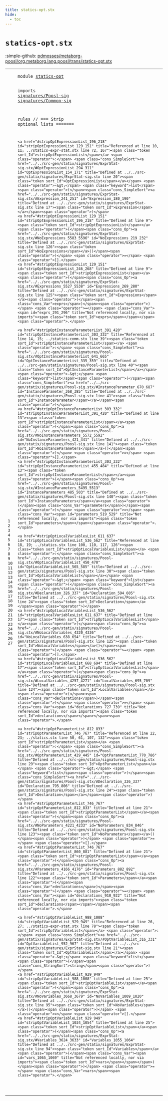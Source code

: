 ```yaml
---
title: statics-opt.stx
hide:
  - toc
---
```


# `statics-opt.stx`

:simple-github: [pdmosses/metaborg-poosl/org.metaborg.lang.poosl/trans/statics-opt.stx]

[pdmosses/metaborg-poosl/org.metaborg.lang.poosl/trans/statics-opt.stx]: https://github.com/pdmosses/metaborg-poosl/blob/master/org.metaborg.lang.poosl/trans/statics-opt.stx "The source file on GitHub"

<div class="stx"><table class="highlighttable"><tbody><tr><td class="linenos"><div class="linenodiv"><pre><span></span>1
2
3
4
5
6
7
8
9
10
11
12
13
14
15
16
17
18
19
20
21
22
23
24
25
26
27
</pre></div></td>
<td class="code"><pre><code><span class="keyword">module</span> <a href="../statics-comm.stx/#statics-opt_84_95" id="statics-opt_7_18" title="Referenced at ../statics-comm.stx line 6; ../statics-expr-stat.stx line 6; ../statics.stx line 9"><span class="token sort_Id">statics-opt</span></a>

<span class="keyword">imports</span>
    <a href="../../src-gen/statix/signatures/Poosl-sig.stx/#signatures/Poosl-sig_7_27" id="signatures/Poosl-sig_32_52" title="Defined at ../../src-gen/statix/signatures/Poosl-sig.stx line 1"><span class="token sort_Id">signatures/Poosl-sig</span></a>
    <a href="../../src-gen/statix/signatures/Common-sig.stx/#signatures/Common-sig_7_28" id="signatures/Common-sig_57_78" title="Defined at ../../src-gen/statix/signatures/Common-sig.stx line 1"><span class="token sort_Id">signatures/Common-sig</span></a>

<span class="keyword">rules</span>   <span class="layout">// === Strip optional lists =======</span>

    <a href="#stripOptExpressionList_196_218" id="stripOptExpressionList_129_151" title="Referenced at line 10, 11; ../statics-expr-stat.stx line 72, 167"><span class="token sort_Id">stripOptExpressionList</span></a> <span class="operator">:</span> <span class="cons_SimpleSort"><a href="../../src-gen/statix/signatures/ExprStat-sig.stx/#OptExpressionList_294_311" id="OptExpressionList_154_171" title="Defined at ../../src-gen/statix/signatures/ExprStat-sig.stx line 20"><span class="token sort_Id">OptExpressionList</span></a></span> <span class="operator">-&gt;</span> <span class="keyword">list</span><span class="operator">(</span><span class="cons_SimpleSort"><a href="../../src-gen/statix/signatures/ExprStat-sig.stx/#Expression_241_251" id="Expression_180_190" title="Defined at ../../src-gen/statix/signatures/ExprStat-sig.stx line 17"><span class="token sort_Id">Expression</span></a></span><span class="operator">)</span>
    <a href="#stripOptExpressionList_129_151" id="stripOptExpressionList_196_218" title="Defined at line 9"><span class="token sort_Id">stripOptExpressionList</span></a><span class="operator">(</span><span class="cons_Op"><a href="../../src-gen/statix/signatures/ExprStat-sig.stx/#NoExpressions_5583_5596" id="NoExpressions_219_232" title="Defined at ../../src-gen/statix/signatures/ExprStat-sig.stx line 126"><span class="token sort_Id">NoExpressions</span></a>()</span><span class="operator">)</span> <span class="operator">=</span> <span class="operator">[].</span>
    <a href="#stripOptExpressionList_129_151" id="stripOptExpressionList_246_268" title="Defined at line 9"><span class="token sort_Id">stripOptExpressionList</span></a><span class="operator">(</span><span class="cons_Op"><a href="../../src-gen/statix/signatures/ExprStat-sig.stx/#Expressions_5527_5538" id="Expressions_269_280" title="Defined at ../../src-gen/statix/signatures/ExprStat-sig.stx line 125"><span class="token sort_Id">Expressions</span></a><span class="operator">(</span><span class="cons_Var">exprs</span>)</span><span class="operator">)</span> <span class="operator">=</span> <span class="cons_Var"><span id="exprs_291_296" title="Not referenced locally, nor via imports"><span class="token sort_Id">exprs</span></span></span><span class="operator">.</span>

    <a href="#stripOptInstanceParameterList_391_420" id="stripOptInstanceParameterList_303_332" title="Referenced at line 14, 15; ../statics-comm.stx line 39"><span class="token sort_Id">stripOptInstanceParameterList</span></a> <span class="operator">:</span> <span class="cons_SimpleSort"><a href="../../src-gen/statix/signatures/Poosl-sig.stx/#OptInstanceParameterList_641_665" id="OptInstanceParameterList_335_359" title="Defined at ../../src-gen/statix/signatures/Poosl-sig.stx line 40"><span class="token sort_Id">OptInstanceParameterList</span></a></span> <span class="operator">-&gt;</span> <span class="keyword">list</span><span class="operator">(</span><span class="cons_SimpleSort"><a href="../../src-gen/statix/signatures/Poosl-sig.stx/#InstanceParameter_670_687" id="InstanceParameter_368_385" title="Defined at ../../src-gen/statix/signatures/Poosl-sig.stx line 41"><span class="token sort_Id">InstanceParameter</span></a></span><span class="operator">)</span>
    <a href="#stripOptInstanceParameterList_303_332" id="stripOptInstanceParameterList_391_420" title="Defined at line 13"><span class="token sort_Id">stripOptInstanceParameterList</span></a><span class="operator">(</span><span class="cons_Op"><a href="../../src-gen/statix/signatures/Poosl-sig.stx/#NoInstanceParameters_5572_5592" id="NoInstanceParameters_421_441" title="Defined at ../../src-gen/statix/signatures/Poosl-sig.stx line 141"><span class="token sort_Id">NoInstanceParameters</span></a>()</span><span class="operator">)</span> <span class="operator">=</span> <span class="operator">[].</span>
    <a href="#stripOptInstanceParameterList_303_332" id="stripOptInstanceParameterList_455_484" title="Defined at line 13"><span class="token sort_Id">stripOptInstanceParameterList</span></a><span class="operator">(</span><span class="cons_Op"><a href="../../src-gen/statix/signatures/Poosl-sig.stx/#InstanceParameters_5495_5513" id="InstanceParameters_485_503" title="Defined at ../../src-gen/statix/signatures/Poosl-sig.stx line 140"><span class="token sort_Id">InstanceParameters</span></a><span class="operator">(</span><span class="cons_Var">parameters</span>)</span><span class="operator">)</span> <span class="operator">=</span> <span class="cons_Var"><span id="parameters_519_529" title="Not referenced locally, nor via imports"><span class="token sort_Id">parameters</span></span></span><span class="operator">.</span>

    <a href="#stripOptLocalVariablesList_611_637" id="stripOptLocalVariablesList_536_562" title="Referenced at line 18, 19; ../statics.stx line 100, 110, 117, 126"><span class="token sort_Id">stripOptLocalVariablesList</span></a> <span class="operator">:</span> <span class="cons_SimpleSort"><a href="../../src-gen/statix/signatures/Poosl-sig.stx/#OptLocalVariableList_450_470" id="OptLocalVariableList_565_585" title="Defined at ../../src-gen/statix/signatures/Poosl-sig.stx line 30"><span class="token sort_Id">OptLocalVariableList</span></a></span> <span class="operator">-&gt;</span> <span class="keyword">list</span><span class="operator">(</span><span class="cons_SimpleSort"><a href="../../src-gen/statix/signatures/Poosl-sig.stx/#Declaration_326_337" id="Declaration_594_605" title="Defined at ../../src-gen/statix/signatures/Poosl-sig.stx line 24"><span class="token sort_Id">Declaration</span></a></span><span class="operator">)</span>
    <a href="#stripOptLocalVariablesList_536_562" id="stripOptLocalVariablesList_611_637" title="Defined at line 17"><span class="token sort_Id">stripOptLocalVariablesList</span></a><span class="operator">(</span><span class="cons_Op"><a href="../../src-gen/statix/signatures/Poosl-sig.stx/#NoLocalVariables_4320_4336" id="NoLocalVariables_638_654" title="Defined at ../../src-gen/statix/signatures/Poosl-sig.stx line 125"><span class="token sort_Id">NoLocalVariables</span></a>()</span><span class="operator">)</span> <span class="operator">=</span> <span class="operator">[].</span>
    <a href="#stripOptLocalVariablesList_536_562" id="stripOptLocalVariablesList_668_694" title="Defined at line 17"><span class="token sort_Id">stripOptLocalVariablesList</span></a><span class="operator">(</span><span class="cons_Op"><a href="../../src-gen/statix/signatures/Poosl-sig.stx/#LocalVariables_4257_4271" id="LocalVariables_695_709" title="Defined at ../../src-gen/statix/signatures/Poosl-sig.stx line 124"><span class="token sort_Id">LocalVariables</span></a><span class="operator">(</span><span class="cons_Var">declarations</span>)</span><span class="operator">)</span> <span class="operator">=</span> <span class="cons_Var"><span id="declarations_727_739" title="Not referenced locally, nor via imports"><span class="token sort_Id">declarations</span></span></span><span class="operator">.</span>

    <a href="#stripOptParameterList_812_833" id="stripOptParameterList_746_767" title="Referenced at line 22, 23; ../statics.stx line 50, 61, 107, 132"><span class="token sort_Id">stripOptParameterList</span></a> <span class="operator">:</span> <span class="cons_SimpleSort"><a href="../../src-gen/statix/signatures/Poosl-sig.stx/#OptParameterList_429_445" id="OptParameterList_770_786" title="Defined at ../../src-gen/statix/signatures/Poosl-sig.stx line 29"><span class="token sort_Id">OptParameterList</span></a></span> <span class="operator">-&gt;</span> <span class="keyword">list</span><span class="operator">(</span><span class="cons_SimpleSort"><a href="../../src-gen/statix/signatures/Poosl-sig.stx/#Declaration_326_337" id="Declaration_795_806" title="Defined at ../../src-gen/statix/signatures/Poosl-sig.stx line 24"><span class="token sort_Id">Declaration</span></a></span><span class="operator">)</span>
    <a href="#stripOptParameterList_746_767" id="stripOptParameterList_812_833" title="Defined at line 21"><span class="token sort_Id">stripOptParameterList</span></a><span class="operator">(</span><span class="cons_Op"><a href="../../src-gen/statix/signatures/Poosl-sig.stx/#NoParameters_4221_4233" id="NoParameters_834_846" title="Defined at ../../src-gen/statix/signatures/Poosl-sig.stx line 123"><span class="token sort_Id">NoParameters</span></a>()</span><span class="operator">)</span> <span class="operator">=</span> <span class="operator">[].</span>
    <a href="#stripOptParameterList_746_767" id="stripOptParameterList_860_881" title="Defined at line 21"><span class="token sort_Id">stripOptParameterList</span></a><span class="operator">(</span><span class="cons_Op"><a href="../../src-gen/statix/signatures/Poosl-sig.stx/#Parameters_4166_4176" id="Parameters_882_892" title="Defined at ../../src-gen/statix/signatures/Poosl-sig.stx line 122"><span class="token sort_Id">Parameters</span></a><span class="operator">(</span><span class="cons_Var">declarations</span>)</span><span class="operator">)</span> <span class="operator">=</span> <span class="cons_Var"><span id="declarations_910_922" title="Not referenced locally, nor via imports"><span class="token sort_Id">declarations</span></span></span><span class="operator">.</span>

    <a href="#stripOptVariableList_988_1008" id="stripOptVariableList_929_949" title="Referenced at line 26, 27; ../statics-expr-stat.stx line 78"><span class="token sort_Id">stripOptVariableList</span></a> <span class="operator">:</span> <span class="cons_SimpleSort"><a href="../../src-gen/statix/signatures/ExprStat-sig.stx/#OptVariableList_316_331" id="OptVariableList_952_967" title="Defined at ../../src-gen/statix/signatures/ExprStat-sig.stx line 21"><span class="token sort_Id">OptVariableList</span></a></span> <span class="operator">-&gt;</span> <span class="keyword">list</span><span class="operator">(</span><span class="cons_StringSort">string</span><span class="operator">)</span>
    <a href="#stripOptVariableList_929_949" id="stripOptVariableList_988_1008" title="Defined at line 25"><span class="token sort_Id">stripOptVariableList</span></a><span class="operator">(</span><span class="cons_Op"><a href="../../src-gen/statix/signatures/ExprStat-sig.stx/#NoVariables_3668_3679" id="NoVariables_1009_1020" title="Defined at ../../src-gen/statix/signatures/ExprStat-sig.stx line 95"><span class="token sort_Id">NoVariables</span></a>()</span><span class="operator">)</span> <span class="operator">=</span> <span class="operator">[].</span>
    <a href="#stripOptVariableList_929_949" id="stripOptVariableList_1034_1054" title="Defined at line 25"><span class="token sort_Id">stripOptVariableList</span></a><span class="operator">(</span><span class="cons_Op"><a href="../../src-gen/statix/signatures/ExprStat-sig.stx/#Variables_3624_3633" id="Variables_1055_1064" title="Defined at ../../src-gen/statix/signatures/ExprStat-sig.stx line 94"><span class="token sort_Id">Variables</span></a><span class="operator">(</span><span class="cons_Var"><span id="vars_1065_1069" title="Not referenced locally, nor via imports"><span class="token sort_Id">vars</span></span></span>)</span><span class="operator">)</span> <span class="operator">=</span> <span class="cons_Var">vars</span><span class="operator">.</span>

</code></pre></td></tr></tbody></table></div>